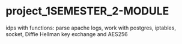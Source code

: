 # project_1SEMESTER_2-MODULE
 idps with functions: parse apache logs, work with postgres, iptables, socket, Diffie Hellman key exchange and AES256
